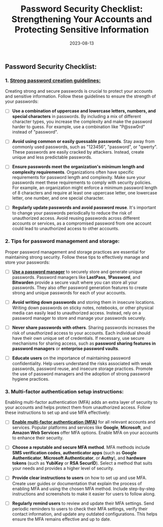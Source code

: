 ﻿---
title: "Password Security Checklist: Strengthening Your Accounts and Protecting Sensitive Information"
date: 2023-08-13
toc: true
draft: false
description: "Discover essential guidelines for creating strong passwords, tips for effective password management, and instructions for setting up multi-factor authentication to enhance the security of your accounts."
genre: ["Password Security", "Account Protection", "Sensitive Information", "Password Management", "Multi-Factor Authentication", "Security Guidelines", "Strong Passwords", "Password Managers", "Secure Storage", "Password Confidentiality"]
tags: ["password security", "account protection", "sensitive information", "password management", "multi-factor authentication", "security guidelines", "strong passwords", "password strength", "password managers", "secure storage", "password confidentiality", "password creation", "avoiding common passwords", "password complexity", "password updates", "password reuse", "password manager benefits", "secure password storage", "never share passwords", "educate users", "effective password management practices", "choosing a reliable password manager", "protecting sensitive information with strong passwords", "enhancing account security with multi-factor authentication", "best practices for password strength", "securing passwords from unauthorized access", "importance of unique passwords for each account", "secure methods for sharing access", "educating users on password security", "maintaining password confidentiality"]
cover: "/img/cover/An_illustration_depicting_a_lock_with_a_shield_.png"
coverAlt: "An illustration depicting a lock with a shield symbolizing password security and protection."
coverCaption: "Guarding Your Passwords, Shielding Your Accounts"
---

## Password Security Checklist:

### 1. [**Strong password creation guidelines:**](https://simeononsecurity.ch/articles/how-to-create-strong-passwords/)

Creating strong and secure passwords is crucial to protect your accounts and sensitive information. Follow these guidelines to ensure the strength of your passwords:

- [ ] **Use a combination of uppercase and lowercase letters, numbers, and special characters** in passwords. By including a mix of different character types, you increase the complexity and make the password harder to guess. For example, use a combination like "P@ssw0rd" instead of "password".

- [ ] **Avoid using common or easily guessable passwords**. Stay away from commonly used passwords, such as "123456", "password", or "qwerty". These passwords are easily cracked by attackers. Instead, create unique and less predictable passwords.

- [ ] **Ensure passwords meet the organization's minimum length and complexity requirements**. Organizations often have specific requirements for password length and complexity. Make sure your passwords meet these requirements to comply with security policies. For example, an organization might enforce a minimum password length of 8 characters and require at least one uppercase letter, one lowercase letter, one number, and one special character.

- [ ] **Regularly update passwords and avoid password reuse**. It's important to change your passwords periodically to reduce the risk of unauthorized access. Avoid reusing passwords across different accounts or services, as a compromised password from one account could lead to unauthorized access to other accounts.


### 2. **Tips for password management and storage:**
Proper password management and storage practices are essential for maintaining strong security. Follow these tips to effectively manage and store your passwords:

- [ ] [**Use a password manager**](https://simeononsecurity.ch/articles/how-to-choose-a-password-manager/) to securely store and generate unique passwords. Password managers like **LastPass**, **1Password**, and **Bitwarden** provide a secure vault where you can store all your passwords. They also offer password generation features to create strong and unique passwords for each of your accounts.

- [ ] **Avoid writing down passwords** and storing them in insecure locations. Writing down passwords on sticky notes, notebooks, or other physical media can easily lead to unauthorized access. Instead, rely on a password manager to store and manage your passwords securely.

- [ ] **Never share passwords with others**. Sharing passwords increases the risk of unauthorized access to your accounts. Each individual should have their own unique set of credentials. If necessary, use secure mechanisms for sharing access, such as **password sharing features in password managers** or **enterprise password vaults**.

- [ ] **Educate users** on the importance of maintaining password confidentiality. Help users understand the risks associated with weak passwords, password reuse, and insecure storage practices. Promote the use of password managers and the adoption of strong password hygiene practices.


### 3. **Multi-factor authentication setup instructions:**

Enabling multi-factor authentication (MFA) adds an extra layer of security to your accounts and helps protect them from unauthorized access. Follow these instructions to set up and use MFA effectively:

- [ ] [**Enable multi-factor authentication (MFA)**](https://simeononsecurity.ch/articles/what-are-the-diferent-kinds-of-factors-in-mfa/) for all relevant accounts and services. Popular platforms and services like **Google**, **Microsoft**, and **Amazon Web Services** offer MFA options. Enable MFA on your accounts to enhance their security.

- [ ] **Choose a reputable and secure MFA method**. MFA methods include **SMS verification codes**, **authenticator apps** (such as **Google Authenticator**, **Microsoft Authenticator**, or **Authy**), and **hardware tokens** (such as **YubiKey** or **RSA SecurID**). Select a method that suits your needs and provides a higher level of security.

- [ ] **Provide clear instructions to users** on how to set up and use MFA. Create user guides or documentation that explain the process of enabling MFA and using the chosen MFA method. Include step-by-step instructions and screenshots to make it easier for users to follow along.

- [ ] **Regularly remind users** to review and update their MFA settings. Send periodic reminders to users to check their MFA settings, verify their contact information, and update any outdated configurations. This helps ensure the MFA remains effective and up to date.

